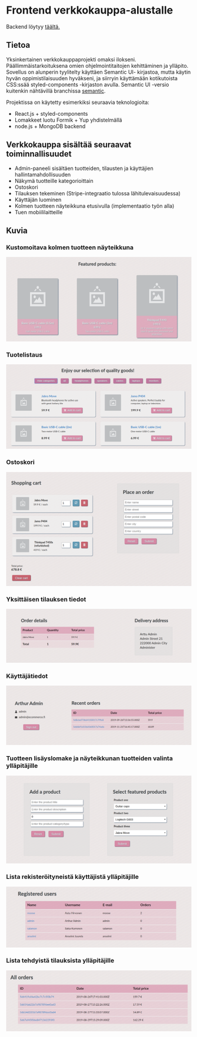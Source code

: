 # Frontend verkkokauppa-alustalle

Backend löytyy [täältä.](https://github.com/hirvoin/ecommerce-backend)

## Tietoa

Yksinkertainen verkkokauppaprojekti omaksi ilokseni. Päällimmäistarkoituksena omien ohjelmointitaitojen kehittäminen ja ylläpito. Sovellus on alunperin tyylitelty käyttäen Semantic UI- kirjastoa, mutta käytin hyvän oppimistilaisuuden hyväkseni, ja siirryin käyttämään kotikutoista CSS:ssää styled-components -kirjaston avulla. Semantic UI -versio kuitenkin nähtävillä branchissa [semantic](https://github.com/hirvoin/ecommerce-frontend/tree/semantic).

Projektissa on käytetty esimerkiksi seuraavia teknologioita:

- React.js + styled-components
- Lomakkeet luotu Formik + Yup yhdistelmällä
- node.js + MongoDB backend

## Verkkokauppa sisältää seuraavat toiminnallisuudet

- Admin-paneeli sisältäen tuotteiden, tilausten ja käyttäjien hallintamahdollisuuden
- Näkymä tuotteille kategorioittain
- Ostoskori
- Tilauksen tekeminen (Stripe-integraatio tulossa lähitulevaisuudessa)
- Käyttäjän luominen
- Kolmen tuotteen näyteikkuna etusivulla (implementaatio työn alla)
- Tuen mobiililaitteille

## Kuvia

### Kustomoitava kolmen tuotteen näyteikkuna

![Featured products](screenshots/featuredproducts.png)

### Tuotelistaus

![Productlist](screenshots/productlist.png)

### Ostoskori

![Shoppingcart](screenshots/shoppingcart.png)

### Yksittäisen tilauksen tiedot

![Orderdetails](screenshots/orderdetails.png)

### Käyttäjätiedot

![Accountdetails](screenshots/accountdetails.png)

### Tuotteen lisäyslomake ja näyteikkunan tuotteiden valinta ylläpitäjille

![Adminpanel1](screenshots/adminpanel1.png)

### Lista rekisteröityneistä käyttäjistä ylläpitäjille

![Adminpanel2](screenshots/adminpanel2.png)

### Lista tehdyistä tilauksista ylläpitäjille

![Adminpanel3](screenshots/adminpanel3.png)
